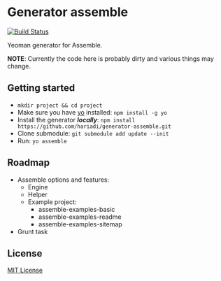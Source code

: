 # Generator assemble
[![Build Status](https://travis-ci.org/hariadi/generator-assemble.png)](https://travis-ci.org/hariadi/generator-assemble)

Yeoman generator for Assemble.

**NOTE**: Currently the code here is probably dirty and various things may change.

## Getting started
- `mkdir project && cd project`
- Make sure you have [yo](https://github.com/yeoman/yo) installed:
    `npm install -g yo`
- Install the generator ***locally***: 
    `npm install https://github.com/hariadi/generator-assemble.git`
- Clone submodule:
    `git submodule add update --init`
- Run: 
    `yo assemble`

## Roadmap
- Assemble options and features:
  - Engine
  - Helper
  - Example project:
    - assemble-examples-basic
    - assemble-examples-readme
    - assemble-examples-sitemap
- Grunt task

## License
[MIT License](http://en.wikipedia.org/wiki/MIT_License)
